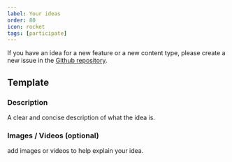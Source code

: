 ```yaml
---
label: Your ideas
order: 80
icon: rocket
tags: [participate]
---
```


If you have an idea for a new feature or a new content type, please create a new issue in the [Github repository](https://github.com/fr0gsite/FlutterFr0g).

## Template

### Description

A clear and concise description of what the idea is.

### Images / Videos (optional)

add images or videos to help explain your idea.

